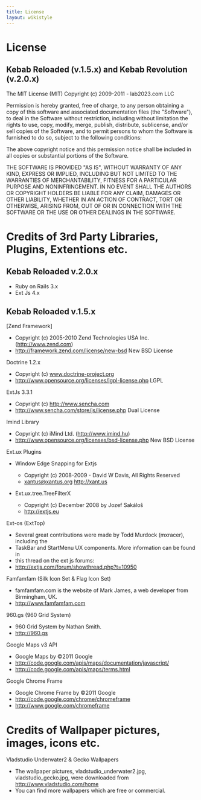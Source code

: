 ```yaml
---
title: License
layout: wikistyle
---
```


# License

## Kebab Reloaded (v.1.5.x) and Kebab Revolution (v.2.0.x)

The MIT License (MIT)
Copyright (c) 2009-2011 - lab2023.com LLC

Permission is hereby granted, free of charge, to any person obtaining a copy of this software and associated documentation
files (the "Software"), to deal in the Software without restriction, including without limitation the rights to use, copy,
modify, merge, publish, distribute, sublicense, and/or sell copies of the Software, and to permit persons to whom the Software
is furnished to do so, subject to the following conditions:

The above copyright notice and this permission notice shall be included in all copies or substantial portions of the Software.

THE SOFTWARE IS PROVIDED "AS IS", WITHOUT WARRANTY OF ANY KIND, EXPRESS OR IMPLIED, INCLUDING BUT NOT LIMITED TO THE
WARRANTIES OF MERCHANTABILITY, FITNESS FOR A PARTICULAR PURPOSE AND NONINFRINGEMENT. IN NO EVENT SHALL THE AUTHORS OR
COPYRIGHT HOLDERS BE LIABLE FOR ANY CLAIM, DAMAGES OR OTHER LIABILITY, WHETHER IN AN ACTION OF CONTRACT, TORT OR OTHERWISE,
ARISING FROM, OUT OF OR IN CONNECTION WITH THE SOFTWARE OR THE USE OR OTHER DEALINGS IN THE SOFTWARE.

# Credits of 3rd Party Libraries, Plugins, Extentions etc.

## Kebab Reloaded v.2.0.x

- Ruby on Rails 3.x
- Ext Js 4.x

## Kebab Reloaded v.1.5.x

[Zend Framework]

  * Copyright (c) 2005-2010 Zend Technologies USA Inc. (http://www.zend.com)
  * http://framework.zend.com/license/new-bsd     New BSD License

Doctrine 1.2.x

  * Copyright (c) www.doctrine-project.org
  * http://www.opensource.org/licenses/lgpl-license.php LGPL

ExtJs 3.3.1

  * Copyright (c) http://www.sencha.com
  * http://www.sencha.com/store/js/license.php Dual License

Imind Library

  * Copyright (c) iMind Ltd. (http://www.imind.hu)
  * http://www.opensource.org/licenses/bsd-license.php New BSD License

Ext.ux Plugins

  * Window Edge Snapping for Extjs

    * Copyright (c) 2008-2009 - David W Davis, All Rights Reserved
    * xantus@xantus.org http://xant.us

  * Ext.ux.tree.TreeFilterX

    * Copyright (c) December 2008 by Jozef Sakáloš
    * http://extjs.eu

Ext-os (ExtTop)

  * Several great contributions were made by Todd Murdock (mxracer), including the
  * TaskBar and StartMenu UX components. More information can be found in
  * this thread on the ext js forums:
  * http://extjs.com/forum/showthread.php?t=10950

Famfamfam (Silk Icon Set & Flag Icon Set)

  * famfamfam.com is the website of Mark James, a web developer from Birmingham, UK.
  * http://www.famfamfam.com

960.gs (960 Grid System)

  * 960 Grid System by Nathan Smith.
  * http://960.gs

Google Maps v3 API

  * Google Maps by ©2011 Google
  * http://code.google.com/apis/maps/documentation/javascript/
  * http://code.google.com/apis/maps/terms.html

Google Chrome Frame

  * Google Chrome Frame by ©2011 Google
  * http://code.google.com/chrome/chromeframe
  * http://www.google.com/chromeframe

# Credits of Wallpaper pictures, images, icons etc.

Vladstudio Underwater2 & Gecko Wallpapers

  * The wallpaper pictures, vladstudio_underwater2.jpg, vladstudio_gecko.jpg, were downloaded from http://www.vladstudio.com/home
  * You can find more wallpapers which are free or commercial.
